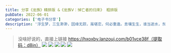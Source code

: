 ```yaml
---
title: 分享《龙族》精排版 &《龙族Ⅴ：悼亡者的归来》 粗排版
pubDate: 2022-06-01
categories: ['电子书分享']
description: '浮生梦，三生渺渺，因缘无踪，虽堪恋，何必重逢。息壤生生，谁当逝水，东流无终。'
---
```


> 没啥好说的，直接上链接
https://hxoxby.lanzouj.com/b01vce38f（提取码：d8in）
![](https://image.coolapk.com/feed/2022/0501/12/3640336_00015480_9085_9302_41@1080x2248.jpeg)
![](https://image.coolapk.com/feed/2022/0501/12/3640336_5d6aabf8_9085_931_753@1080x2248.jpeg)
![](https://image.coolapk.com/feed/2022/0501/12/3640336_ff358e57_9085_9329_482@1080x2248.jpeg)
![](https://image.coolapk.com/feed/2022/0501/12/3640336_ab4db29b_9085_9321_848@1080x2248.jpeg)
![](https://image.coolapk.com/feed/2022/0512/22/3640336_a2fa5c8f_4979_2943_868@1080x2248.jpeg)